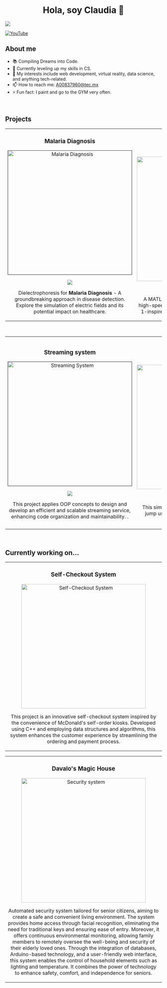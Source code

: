 <div align="center">
<h1 align="center">Hola, soy Claudia</a> 👋</h1>
</div>
<img src="https://imgur.com/30h1gjg.png">

[![YouTube](https://img.shields.io/badge/YouTube-Subscribe-red?style=for-the-badge&logo=youtube&logoColor=white)](https://www.youtube.com/channel/UCcoEuHR-gnDLqAgN4w27WOw)

## About me

- 📚 Compiling Dreams into Code.
- 🎯 Currently leveling up my skills in CS.
- 🚀 My interests include web development, virtual reality, data science, and anything tech-related.
- 📫 How to reach me: A00837960@tec.mx
- ⚡ Fun fact: I paint and go to the GYM very often.
<br>

## Projects 
<table>
<tr>
<td width="50%">
<h3 align="center">Malaria Diagnosis</h3>
<div align="center">
<a href=""https://github.com/Fl4utia/Malaria_Diagnosis" target="_blank"><img src="https://imgur.com/F8f9olM.png" width="400" alt="Malaria Diagnosis"></a>
<p>
<a href="https://github.com/Fl4utia/Malaria_Diagnosis" target="_blank">
<img src="https://img.shields.io/badge/CODE-ff9?style=for-the-badge&logo=github&logoColor=black">
</a>
</p>
<p> Dielectrophoresis for <strong>Malaria Diagnosis</strong> - A groundbreaking approach in disease detection. Explore the simulation of electric fields and its potential impact on healthcare.</p>
</div>
                                                                                      
</td>

<td width="50%">
               <br>
<h3 align="center">Formula 1</h3>
<div align="center">                                       
<a href="https://github.com/Fl4utia/Formula-1-Simulation" target="_blank"><img src="https://imgur.com/iG5yaAs.png" width="400" alt="Formula 1 Simulation"></a>
<br>
<p>
<a href="https://github.com/Fl4utia/Formula-1-Simulation" target="_blank">
<img src="https://img.shields.io/badge/CODE-80ffaa?style=for-the-badge&logo=github&logoColor=black">
</a>
</p>
</p>A MATLAB-based simulation that replicates the high-speed dynamics of a car navigating a Formula 1-inspired curve and simulates potential crashes.</p>
</div>                                                             
</table>                                                                                 
</div>
<br>

<table>
<tr>
<td width="50%">
<h3 align="center">Streaming system</h3>
<div align="center">
<a href=""https://github.com/Fl4utia/Streaming_service" target="_blank"><img src="https://imgur.com/fQbnIEK.png" width="400" alt="Streaming System"></a>
<p>
<a href="https://github.com/Fl4utia/Streaming_service" target="_blank">
<img src="https://img.shields.io/badge/CODE-ff9?style=for-the-badge&logo=github&logoColor=black">
</a>
</p>
<p> This project applies OOP concepts to design and develop an efficient and scalable streaming service, enhancing code organization and maintainability. .</p>
</div>
                                                                                      
</td>

<td width="50%">
               <br>
<h3 align="center">Bungee Jumping</h3>
<div align="center">                                       
<a href="https://github.com/Fl4utia/Bungee-jumping_simulation" target="_blank"><img src="https://imgur.com/ZoCGwsU.png" width="400" alt="Bungee Jumping Simulation"></a>
<br>
<p>
<a href="https://github.com/Fl4utia/Bungee-jumping_simulation" target="_blank">
<img src="https://img.shields.io/badge/CODE-80ffaa?style=for-the-badge&logo=github&logoColor=black">
</a>
</p>
</p> This simulation models the behavior of a bungee jump using <strong>differential equations</strong> in Python to analyze the dynamics.</p>
</div>                                                             
</table>                                                                                 
</div>
<br>

## Currently working on...

<table>
<tr>
<td width="50%">
<h3 align="center">Self-Checkout System</h3>
<div align="center">
  <img src="https://imgur.com/Z4u2VLQ.png" width="400" alt="Self-Checkout System">
  <p>This project is an innovative self-checkout system inspired by the convenience of McDonald's self-order kiosks. Developed using C++ and employing data structures and algorithms, this system enhances the customer experience by streamlining the ordering and payment process.</p>
</div>
</td>
</tr>
</table>

<table>
<tr>
<td width="50%">
<h3 align="center">Davalo's Magic House</h3>
<div align="center">
  <img src="https://imgur.com/2YqOMpY.png" width="400" alt="Security system">
  <p>Automated security system tailored for senior citizens, aiming to create a safe and convenient living environment. The system provides home access through facial recognition, eliminating the need for traditional keys and ensuring ease of entry. Moreover, it offers continuous environmental monitoring, allowing family members to remotely oversee the well-being and security of their elderly loved ones. Through the integration of databases, Arduino-based technology, and a user-friendly web interface, this system enables the control of household elements such as lighting and temperature. It combines the power of technology to enhance safety, comfort, and independence for seniors.</p>
</div>
</td>
</tr>
</table>
<br>
